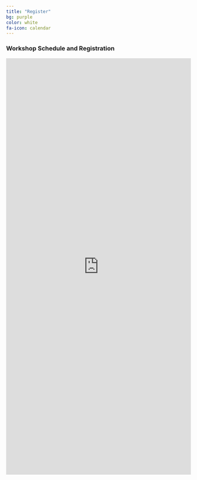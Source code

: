 ```yaml
---
title: "Register"
bg: purple
color: white 
fa-icon: calendar
---
```


### Workshop Schedule and Registration

<div style="width:100%; text-align:left;" ><iframe  src="https://www.eventbrite.ca/e/scientific-computing-fundamentals-for-camh-researchers-tickets-27746090303" frameborder="0" height="1134" width="100%" vspace="0" hspace="0" marginheight="5" marginwidth="5" scrolling="auto" allowtransparency="true"></iframe><div style="font-family:Helvetica, Arial; font-size:10px; padding:5px 0 5px; margin:2px; width:100%; text-align:left;" >

